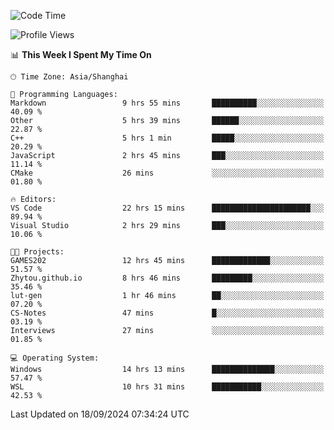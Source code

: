 <!--START_SECTION:waka-->
![Code Time](http://img.shields.io/badge/Code%20Time-1%2C999%20hrs%2023%20mins-blue)

![Profile Views](http://img.shields.io/badge/Profile%20Views-0-blue)

📊 **This Week I Spent My Time On** 

```text
🕑︎ Time Zone: Asia/Shanghai

💬 Programming Languages: 
Markdown                 9 hrs 55 mins       ██████████░░░░░░░░░░░░░░░   40.09 % 
Other                    5 hrs 39 mins       ██████░░░░░░░░░░░░░░░░░░░   22.87 % 
C++                      5 hrs 1 min         █████░░░░░░░░░░░░░░░░░░░░   20.29 % 
JavaScript               2 hrs 45 mins       ███░░░░░░░░░░░░░░░░░░░░░░   11.14 % 
CMake                    26 mins             ░░░░░░░░░░░░░░░░░░░░░░░░░   01.80 % 

🔥 Editors: 
VS Code                  22 hrs 15 mins      ██████████████████████░░░   89.94 % 
Visual Studio            2 hrs 29 mins       ███░░░░░░░░░░░░░░░░░░░░░░   10.06 % 

🐱‍💻 Projects: 
GAMES202                 12 hrs 45 mins      █████████████░░░░░░░░░░░░   51.57 % 
Zhytou.github.io         8 hrs 46 mins       █████████░░░░░░░░░░░░░░░░   35.46 % 
lut-gen                  1 hr 46 mins        ██░░░░░░░░░░░░░░░░░░░░░░░   07.20 % 
CS-Notes                 47 mins             █░░░░░░░░░░░░░░░░░░░░░░░░   03.19 % 
Interviews               27 mins             ░░░░░░░░░░░░░░░░░░░░░░░░░   01.85 % 

💻 Operating System: 
Windows                  14 hrs 13 mins      ██████████████░░░░░░░░░░░   57.47 % 
WSL                      10 hrs 31 mins      ███████████░░░░░░░░░░░░░░   42.53 % 
```


 Last Updated on 18/09/2024 07:34:24 UTC
<!--END_SECTION:waka-->